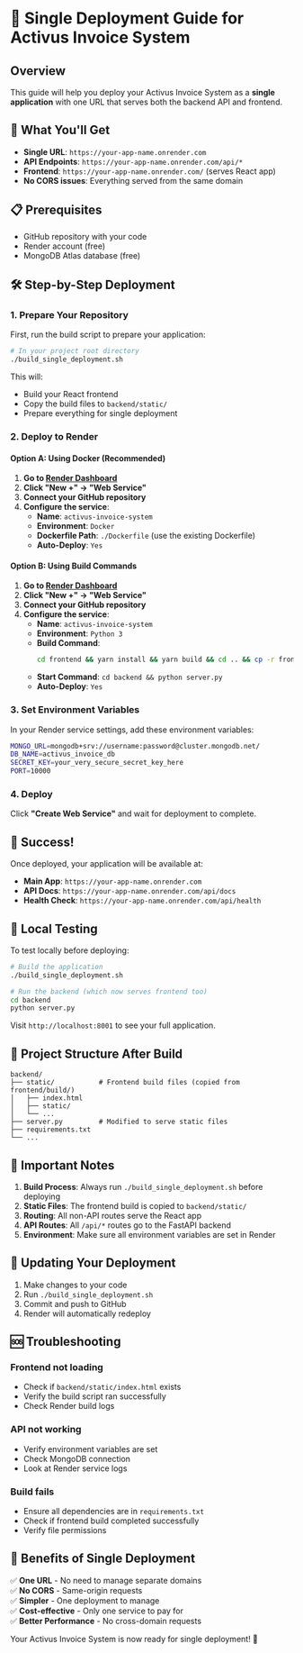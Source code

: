 # 🚀 Single Deployment Guide for Activus Invoice System

## Overview
This guide will help you deploy your Activus Invoice System as a **single application** with one URL that serves both the backend API and frontend.

## 🎯 What You'll Get
- **Single URL**: `https://your-app-name.onrender.com`
- **API Endpoints**: `https://your-app-name.onrender.com/api/*`
- **Frontend**: `https://your-app-name.onrender.com/` (serves React app)
- **No CORS issues**: Everything served from the same domain

## 📋 Prerequisites
- GitHub repository with your code
- Render account (free)
- MongoDB Atlas database (free)

## 🛠️ Step-by-Step Deployment

### 1. Prepare Your Repository

First, run the build script to prepare your application:

```bash
# In your project root directory
./build_single_deployment.sh
```

This will:
- Build your React frontend
- Copy the build files to `backend/static/`
- Prepare everything for single deployment

### 2. Deploy to Render

#### Option A: Using Docker (Recommended)

1. **Go to [Render Dashboard](https://dashboard.render.com)**
2. **Click "New +" → "Web Service"**
3. **Connect your GitHub repository**
4. **Configure the service**:
   - **Name**: `activus-invoice-system`
   - **Environment**: `Docker`
   - **Dockerfile Path**: `./Dockerfile` (use the existing Dockerfile)
   - **Auto-Deploy**: `Yes`

#### Option B: Using Build Commands

1. **Go to [Render Dashboard](https://dashboard.render.com)**
2. **Click "New +" → "Web Service"**
3. **Connect your GitHub repository**
4. **Configure the service**:
   - **Name**: `activus-invoice-system`
   - **Environment**: `Python 3`
   - **Build Command**: 
     ```bash
     cd frontend && yarn install && yarn build && cd .. && cp -r frontend/build backend/static && cd backend && pip install -r requirements.txt
     ```
   - **Start Command**: `cd backend && python server.py`
   - **Auto-Deploy**: `Yes`

### 3. Set Environment Variables

In your Render service settings, add these environment variables:

```bash
MONGO_URL=mongodb+srv://username:password@cluster.mongodb.net/
DB_NAME=activus_invoice_db
SECRET_KEY=your_very_secure_secret_key_here
PORT=10000
```

### 4. Deploy

Click **"Create Web Service"** and wait for deployment to complete.

## 🎉 Success!

Once deployed, your application will be available at:
- **Main App**: `https://your-app-name.onrender.com`
- **API Docs**: `https://your-app-name.onrender.com/api/docs`
- **Health Check**: `https://your-app-name.onrender.com/api/health`

## 🔧 Local Testing

To test locally before deploying:

```bash
# Build the application
./build_single_deployment.sh

# Run the backend (which now serves frontend too)
cd backend
python server.py
```

Visit `http://localhost:8001` to see your full application.

## 📁 Project Structure After Build

```
backend/
├── static/           # Frontend build files (copied from frontend/build/)
│   ├── index.html
│   ├── static/
│   └── ...
├── server.py         # Modified to serve static files
├── requirements.txt
└── ...
```

## 🚨 Important Notes

1. **Build Process**: Always run `./build_single_deployment.sh` before deploying
2. **Static Files**: The frontend build is copied to `backend/static/`
3. **Routing**: All non-API routes serve the React app
4. **API Routes**: All `/api/*` routes go to the FastAPI backend
5. **Environment**: Make sure all environment variables are set in Render

## 🔄 Updating Your Deployment

1. Make changes to your code
2. Run `./build_single_deployment.sh`
3. Commit and push to GitHub
4. Render will automatically redeploy

## 🆘 Troubleshooting

### Frontend not loading
- Check if `backend/static/index.html` exists
- Verify the build script ran successfully
- Check Render build logs

### API not working
- Verify environment variables are set
- Check MongoDB connection
- Look at Render service logs

### Build fails
- Ensure all dependencies are in `requirements.txt`
- Check if frontend build completed successfully
- Verify file permissions

## 🎯 Benefits of Single Deployment

✅ **One URL** - No need to manage separate domains  
✅ **No CORS** - Same-origin requests  
✅ **Simpler** - One deployment to manage  
✅ **Cost-effective** - Only one service to pay for  
✅ **Better Performance** - No cross-domain requests  

Your Activus Invoice System is now ready for single deployment! 🚀
